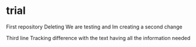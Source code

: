# trial
First repository
Deleting
We are testing
and Im creating a second change

Third line
Tracking difference with the text
having all the information needed

